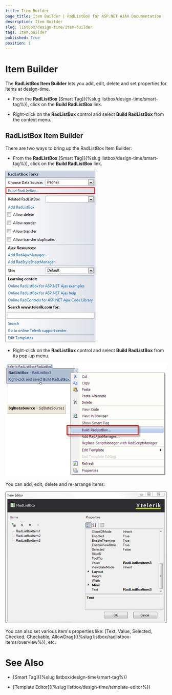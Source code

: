 ```yaml
---
title: Item Builder
page_title: Item Builder | RadListBox for ASP.NET AJAX Documentation
description: Item Builder
slug: listbox/design-time/item-builder
tags: item,builder
published: True
position: 1
---
```


# Item Builder

The **RadListBox Item Builder** lets you add, edit, delete and set properties for items at design-time.

* From the **RadListBox** [Smart Tag]({%slug listbox/design-time/smart-tag%}), click on the **Build RadListBox** link.

* Right-click on the **RadListBox** control and select **Build RadListBox** from the context menu.

## RadListBox Item Builder

There are two ways to bring up the RadListBox Item Builder:

* From the **RadListBox** [Smart Tag]({%slug listbox/design-time/smart-tag%}), click on the **Build RadListBox** link.

![listbox build smart](images/listbox_build_smart.jpg)



* Right-click on the **RadListBox** control and select **Build RadListBox** from its pop-up menu.

![Build ListBox from the Smart Tag](images/listbox_build_right.png)



You can add, edit, delete and re-arrange items:

![](images/listbox_item_builder.png)



You can also set various item's properties like: [Text, Value, Selected, Checked, Checkable, AllowDrag]({%slug listbox/radlistbox-items/overview%}), etc.



# See Also

 * [Smart Tag]({%slug listbox/design-time/smart-tag%})

 * [Template Editor]({%slug listbox/design-time/template-editor%})
